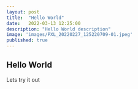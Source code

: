 ```yaml
---
layout: post
title:  "Hello World"
date:   2022-03-13 12:25:00
description: "Hello World description"
image: 'images/PXL_20220227_125220709-01.jpeg'
published: true
---
```


## Hello World 

Lets try it out